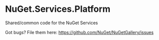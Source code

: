NuGet.Services.Platform
=======================

Shared/common code for the NuGet Services

Got bugs? File them here: https://github.com/NuGet/NuGetGallery/issues
